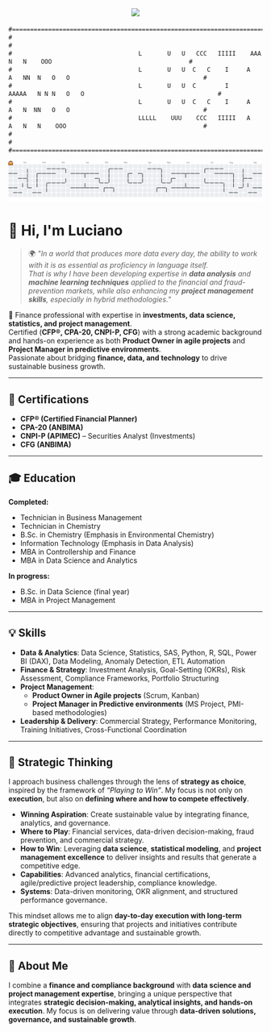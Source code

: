 <div align="center">
  <img height="150" src="https://media.giphy.com/media/M9gbBd9nbDrOTu1Mqx/giphy.gif"  />
</div>



```
#===========================================================================================================================#
#                                                                                                                           #
#                                   L       U   U   CCC   IIIII    AAA    N   N    OOO                                      #
#                                   L       U   U  C   C    I     A   A   NN  N   O   O                                     #
#                                   L       U   U  C        I     AAAAA   N N N   O   O                                     #
#                                   L       U   U  C   C    I     A   A   N  NN   O   O                                     #
#                                   LLLLL    UUU    CCC   IIIII   A   A   N   N    OOO                                      #
#                                                                                                                           #
#===========================================================================================================================#
```


<picture>
  <source media="(prefers-color-scheme: dark)" srcset="https://raw.githubusercontent.com/lucianocova/lucianocova/output/pacman-contribution-graph-dark.svg">
  <source media="(prefers-color-scheme: light)" srcset="https://raw.githubusercontent.com/lucianocova/lucianocova/output/pacman-contribution-graph.svg">
  <img alt="pacman contribution graph" src="https://raw.githubusercontent.com/lucianocova/lucianocova/output/pacman-contribution-graph.svg">
</picture>

###

###

# 👋 Hi, I'm Luciano  

> 🌍 *"In a world that produces more data every day, the ability to work with it is as essential as proficiency in language itself.  
That is why I have been developing expertise in **data analysis** and **machine learning techniques** applied to the financial and fraud-prevention markets, while also enhancing my **project management skills**, especially in hybrid methodologies."*  

🎯 Finance professional with expertise in **investments, data science, statistics, and project management**.  
Certified (**CFP®, CPA-20, CNPI-P, CFG**) with a strong academic background and hands-on experience as both **Product Owner in agile projects** and **Project Manager in predictive environments**.  
Passionate about bridging **finance, data, and technology** to drive sustainable business growth.  

---

## 📜 Certifications  
- **CFP® (Certified Financial Planner)**  
- **CPA-20 (ANBIMA)**  
- **CNPI-P (APIMEC)** – Securities Analyst (Investments)  
- **CFG (ANBIMA)**  

---

## 🎓 Education  

**Completed:**  
- Technician in Business Management  
- Technician in Chemistry  
- B.Sc. in Chemistry (Emphasis in Environmental Chemistry)  
- Information Technology (Emphasis in Data Analysis)  
- MBA in Controllership and Finance  
- MBA in Data Science and Analytics  

**In progress:**  
- B.Sc. in Data Science (final year)  
- MBA in Project Management  

---

## 💡 Skills  

- **Data & Analytics**: Data Science, Statistics, SAS, Python, R, SQL, Power BI (DAX), Data Modeling, Anomaly Detection, ETL Automation  
- **Finance & Strategy**: Investment Analysis, Goal-Setting (OKRs), Risk Assessment, Compliance Frameworks, Portfolio Structuring  
- **Project Management**:  
  - **Product Owner in Agile projects** (Scrum, Kanban)  
  - **Project Manager in Predictive environments** (MS Project, PMI-based methodologies)  
- **Leadership & Delivery**: Commercial Strategy, Performance Monitoring, Training Initiatives, Cross-Functional Coordination  

---

## 🧭 Strategic Thinking  

I approach business challenges through the lens of **strategy as choice**, inspired by the framework of *“Playing to Win”*. My focus is not only on **execution**, but also on **defining where and how to compete effectively**.  

- **Winning Aspiration**: Create sustainable value by integrating finance, analytics, and governance.  
- **Where to Play**: Financial services, data-driven decision-making, fraud prevention, and commercial strategy.  
- **How to Win**: Leveraging **data science**, **statistical modeling**, and **project management excellence** to deliver insights and results that generate a competitive edge.  
- **Capabilities**: Advanced analytics, financial certifications, agile/predictive project leadership, compliance knowledge.  
- **Systems**: Data-driven monitoring, OKR alignment, and structured performance governance.  

This mindset allows me to align **day-to-day execution with long-term strategic objectives**, ensuring that projects and initiatives contribute directly to competitive advantage and sustainable growth.  

---

## 🚀 About Me  

I combine a **finance and compliance background** with **data science and project management expertise**, bringing a unique perspective that integrates **strategic decision-making, analytical insights, and hands-on execution**. My focus is on delivering value through **data-driven solutions, governance, and sustainable growth**.  


